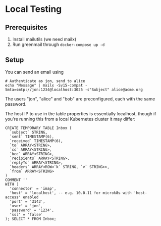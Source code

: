 # Local Testing

## Prerequisites

1. Install mailutils (we need mailx)
2. Run greenmail through `docker-compose up -d`

## Setup

You can send an email using

```
# Authenticate as jon, send to alice
echo "Message" | mailx -Sv15-compat -Smta=smtp://jon:1234@localhost:3025 -s"Subject" alice@acme.org
```

The users "jon", "alice" and "bob" are preconfigured, each with the same password.

The host IP to use in the table properties is essentially localhost, though if you're running this from a local Kubernetes cluster it may differ:

```
CREATE TEMPORARY TABLE Inbox (
  `subject` STRING,
  `sent` TIMESTAMP(6),
  `received` TIMESTAMP(6),
  `to` ARRAY<STRING>,
  `cc` ARRAY<STRING>,
  `bcc` ARRAY<STRING>,
  `recipients` ARRAY<STRING>,
  `replyTo` ARRAY<STRING>,
  `headers` ARRAY<ROW<`k` STRING, `v` STRING>>,
  `from` ARRAY<STRING>
)
COMMENT ''
WITH (
  'connector' = 'imap',
  'host' = 'localhost', -- e.g. 10.0.11 for microk8s with 'host-access' enabled
  'port' = '3143',
  'user' = 'jon',
  'password' = '1234',
  'ssl' = 'false'
); SELECT * FROM Inbox;
```
